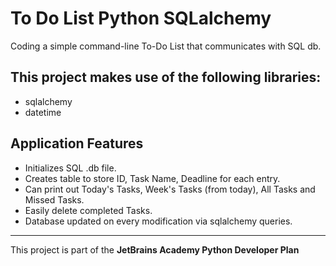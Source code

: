 # To Do List Python SQLalchemy
 Coding a simple command-line To-Do List that communicates with SQL db.
 
## This project makes use of the following libraries:
* sqlalchemy
* datetime

## Application Features
* Initializes SQL .db file.
* Creates table to store ID, Task Name, Deadline for each entry.
* Can print out Today's Tasks, Week's Tasks (from today), All Tasks and Missed Tasks.
* Easily delete completed Tasks.
* Database updated on every modification via sqlalchemy queries.
--------------------
This project is part of the <b>JetBrains Academy Python Developer Plan</b>
